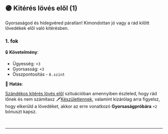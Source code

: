 ## 🟣 Kitérés lövés elől (1)

Gyorsaságod és hidegvéred páratlan! Kimondottan jó vagy a rád kilőtt lövedékek elől való kitérésben.

### 1. fok

🔒 **Követelmény**:
- Ügyesség: `+3`
- Gyorsasság: `+3`
- Összpontosítás - `6.szint`

🌟 **Hatás**:

[Szándékos kitérés lövés elől](../073_tavharc_taktikak.md#sz%C3%A1nd%C3%A9kos-kit%C3%A9r%C3%A9s-l%C3%B6v%C3%A9s-el%C5%91l) szituációban amennyiben észleled, hogy rád lőnek és nem számítasz 🗡️[Készületlennek](../065_01_harci_helyzetek.md#készületlenség), valamint kizárólag arra figyelsz, hogy elkerüld a lövedéket, akkor az erre vonatkozó **Gyorsaságpróbára** `+2` bónuszt kapsz.

<br />

---
